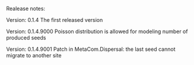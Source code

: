 Realease notes:

Version: 0.1.4
The first released version

Version: 0.1.4.9000
Poisson distribution is allowed for modeling number of produced seeds

Version: 0.1.4.9001
Patch in MetaCom.Dispersal: the last seed cannot migrate to another site